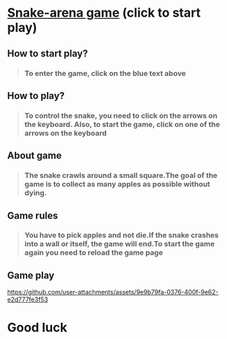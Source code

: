 # [Snake-arena game](https://maksimzaichenko.github.io/Snake-arena/) (click to start play)
## How to start play?
> ### To enter the game, click on the blue text above
## How to play?
> ### To control the snake, you need to click on the arrows on the keyboard. Also, to start the game, click on one of the arrows on the keyboard
## About game
> ### The snake crawls around a small square.The goal of the game is to collect as many apples as possible without dying.
## Game rules
> ### You have to pick apples and not die.If the snake crashes into a wall or itself, the game will end.To start the game again you need to reload the game page
## Game play



https://github.com/user-attachments/assets/9e9b79fa-0376-400f-9e62-e2d777fe3f53


# Good luck
